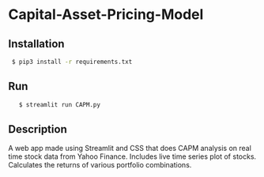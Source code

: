 # Capital-Asset-Pricing-Model

## Installation
  ```bash
   $ pip3 install -r requirements.txt 
  ```
 
## Run
```bash
   $ streamlit run CAPM.py
```

## Description

A web app made using Streamlit and CSS that does CAPM analysis on real time stock data from Yahoo Finance.
Includes live time series plot of stocks.
Calculates the returns of various portfolio combinations.
